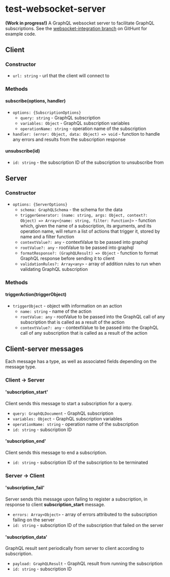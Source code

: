# test-websocket-server
**(Work in progress!)**
A GraphQL websocket server to facilitate GraphQL subscriptions.
See the [websocket-integration branch](https://github.com/apollostack/GitHunt/branches) on GitHunt for example code.
## Client
### Constructor
- `url: string` - url that the client will connect to
### Methods
#### subscribe(options, handler)
- `options: {SubscriptionOptions}`
    * `query: string` - GraphQL subscription
    * `variables: Object` - GraphQL subscription variables
    * `operationName: string` - operation name of the subscription
- `handler: (error: Object, data: Object) => void` - function to handle any errors and results from the subscription response

#### unsubscribe(id)
- `id: string` - the subscription ID of the subscription to unsubscribe from

## Server
### Constructor
- `options: {ServerOptions}`
    * `schema: GraphQLSchema` - the schema for the data
    * `triggerGenerator: (name: string, args: Object, context?: Object) => Array<{name: string, filter: Function}>` - function which,
     given the name of a subscription, its arguments, and its operation name, will return a list of actions that trigger it, stored by
     name and a filter function
    * `contextValue?: any` - contextValue to be passed into graphql
    * `rootValue?: any` - rootValue to be passed into graphql
    * `formatResponse?: (GraphQLResult) => Object` - function to format GraphQL response before sending it to client
    * `validationRules?: Array<any>` - array of addition rules to run when validating GraphQL subscription
### Methods
#### triggerAction(triggerObject)
- `triggerObject` - object with information on an action
    * `name: string` - name of the action
    * `rootValue: any` - rootValue to be passed into the GraphQL call of any subscription that is called as a result of the action
    * `contextValue?: any` - contextValue to be passed into the GraphQL call of any subscription that is called as a result of the action
    
## Client-server messages
Each message has a type, as well as associated fields depending on the message type.
### Client -> Server
#### 'subscription_start'
Client sends this message to start a subscription for a query.
- `query: GraphQLDocument` -  GraphQL subscription
- `variables: Object` - GraphQL subscription variables
- `operationName: string` - operation name of the subscription
- `id: string` - subscription ID

#### 'subscription_end'
Client sends this message to end a subscription.
- `id: string` - subscription ID of the subscription to be terminated

### Server -> Client
#### 'subscription_fail'
Server sends this message upon failing to register a subscription, in response to client **subscription_start** message.
- `errors: Array<Object>` - array of errors attributed to the subscription failing on the server
- `id: string` - subscription ID of the subscription that failed on the server

#### 'subscription_data'
GraphQL result sent periodically from server to client according to subscription.
- `payload: GraphQLResult` - GraphQL result from running the subscription
- `id: string` - subscription ID

